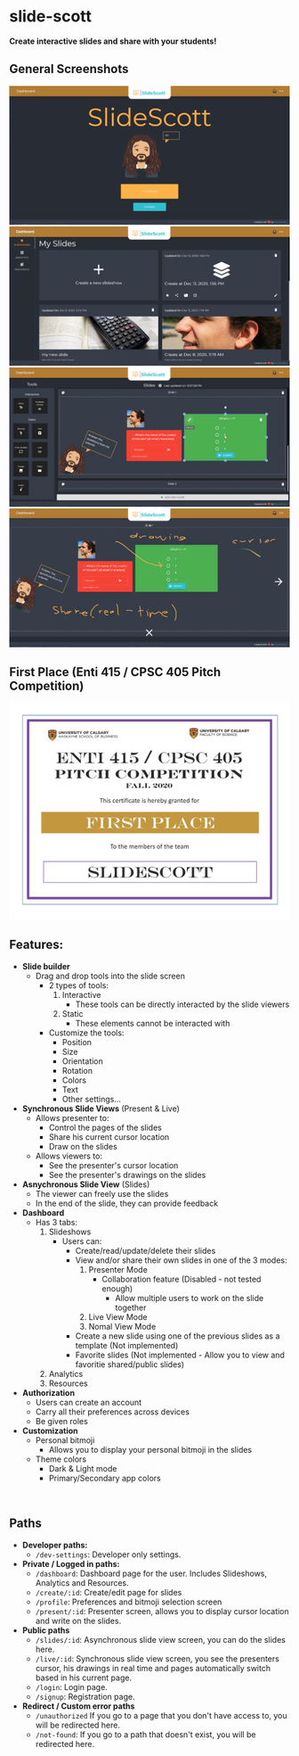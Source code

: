 # slide-scott
**Create interactive slides and share with your students!**

## General Screenshots
![landing page](docs/landing-page.png)
![dashboard page](docs/dashboard-page.png)
![slide creator page](docs/slide-creator-page.png)
![live present page](docs/present-live-page.png)

## First Place (Enti 415 / CPSC 405 Pitch Competition)
![first place winner certificate](docs/first-place.jpg)

## Features:
- **Slide builder**
  - Drag and drop tools into the slide screen
    - 2 types of tools:
      1. Interactive
          - These tools can be directly interacted by the slide viewers
      2. Static
          - These elements cannot be interacted with
    - Customize the tools:
      - Position
      - Size
      - Orientation
      - Rotation
      - Colors
      - Text
      - Other settings...
- **Synchronous Slide Views** (Present & Live)
  - Allows presenter to:
    - Control the pages of the slides
    - Share his current cursor location
    - Draw on the slides
  - Allows viewers to:
    - See the presenter's cursor location
    - See the presenter's drawings on the slides
- **Asnychronous Slide View** (Slides)
  - The viewer can freely use the slides
  - In the end of the slide, they can provide feedback
- **Dashboard**
  - Has 3 tabs:
    1. Slideshows
        - Users can:
          - Create/read/update/delete their slides
          - View and/or share their own slides in one of the 3 modes:
            1. Presenter Mode
                - Collaboration feature (Disabled - not tested enough)
                  - Allow multiple users to work on the slide together
            2. Live View Mode
            3. Nomal View Mode
          - Create a new slide using one of the previous slides as a template (Not implemented)
          - Favorite slides (Not implemented - Allow you to view and favoritie shared/public slides)        
    2. Analytics
    3. Resources
- **Authorization**
  - Users can create an account
  - Carry all their preferences across devices
  - Be given roles
- **Customization**
  - Personal bitmoji
    - Allows you to display your personal bitmoji in the slides
  - Theme colors
    - Dark & Light mode
    - Primary/Secondary app colors

&nbsp;
## Paths
- **Developer paths:**
	- `/dev-settings`: Developer only settings.
- **Private / Logged in paths:**
	- `/dashboard`: Dashboard page for the user. Includes Slideshows, Analytics and Resources.
	- `/create/:id`: Create/edit page for slides
	- `/profile`: Preferences and bitmoji selection screen
	- `/present/:id`: Presenter screen, allows you to display cursor location and write on the slides.
- **Public paths**
	- `/slides/:id`: Asynchronous slide view screen, you can do the slides here.
	- `/live/:id`: Synchronous slide view screen, you see the presenters cursor, his drawings in real time and pages automatically switch based in his current page.
	- `/login`: Login page.
	- `/signup`: Registration page.
- **Redirect / Custom error paths**
	- `/unauthorized` If you go to a page that you don't have access to, you will be redirected here.
	- `/not-found`: If you go to a path that doesn't exist, you will be redirected here.
